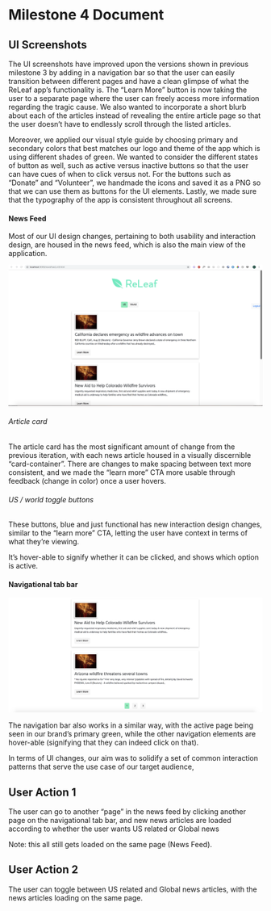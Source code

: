 # Milestone 4 Document

## UI Screenshots 

The UI screenshots have improved upon the versions shown in previous milestone 3 by adding in a navigation bar so that the user can easily transition between different pages and have a clean glimpse of what the ReLeaf app’s functionality is. The “Learn More” button is now taking the user to a separate page where the user can freely access more information regarding the tragic cause. We also wanted to incorporate a short blurb about each of the articles instead of revealing the entire article page so that the user doesn’t have to endlessly scroll through the listed articles. 

Moreover, we applied our visual style guide by choosing primary and secondary colors that best matches our logo and theme of the app which is using different shades of green. We wanted to consider the different states of button as well, such as active versus inactive buttons so that the user can have cues of when to click versus not. For the buttons such as “Donate” and “Volunteer”, we handmade the icons and saved it as a PNG so that we can use them as buttons for the UI elements. Lastly, we made sure that the typography of the app is consistent throughout all screens.



#### News Feed

Most of our UI design changes, pertaining to both usability and interaction design, are housed in the news feed, which is also the main view of the application. 


![](Milestone%204%20Document/News-feed.png)

###### Article card

The article card has the most significant amount of change from the previous iteration, with each news article housed in a visually discernible “card-container”. There are changes to make spacing between text more consistent, and we made the “learn more” CTA more usable through feedback (change in color) once a user hovers. 


###### US / world toggle buttons

These buttons, blue and just functional has new interaction design changes, similar to the “learn more” CTA, letting the user have context in terms of what they’re viewing.  

It’s hover-able to signify whether it can be clicked, and shows which option is active.  



#### Navigational tab bar

![](Milestone%204%20Document/Nav-bar.png)


The navigation bar also works in a similar way, with the active page being seen in our brand’s primary green, while the other navigation elements are hover-able (signifying that they can indeed click on that). 

In terms of UI changes, our aim was to solidify a set of common interaction patterns that serve the use case of our target audience, 




## User Action 1 
The user can go to another “page” in the news feed by clicking another page on the navigational tab bar, and new news articles are loaded according to whether the user wants US related or Global news

Note: this all still gets loaded on the same page (News Feed). 

## User Action 2
The user can toggle between US related and Global news articles, with the news articles loading on the same page. 


